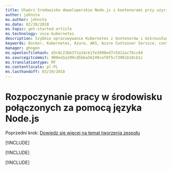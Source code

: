 ```yaml
---
title: Utwórz Środowisko deweloperskie Node.js z kontenerami przy użyciu Kubernetes w chmurze — krok 7 — podsumowanie | Dokumentacja firmy Microsoft
author: johnsta
ms.author: johnsta
ms.date: 02/20/2018
ms.topic: get-started-article
ms.technology: vsce-kubernetes
description: Szybkie opracowywanie Kubernetes z kontenerów i mikrousług na platformie Azure
keywords: Docker, Kubernetes, Azure, AKS, Azure Container Service, containers
manager: ghogen
ms.openlocfilehash: d3c8c23bb371a34cb1fe3998ed7c5412ac76cc84
ms.sourcegitcommit: 900ed1e299cd5bba56249cef8f5cf3981b10cb1c
ms.translationtype: MT
ms.contentlocale: pl-PL
ms.lasthandoff: 03/19/2018
---
```

# <a name="get-started-on-connected-environment-with-nodejs"></a>Rozpoczynanie pracy w środowisku połączonych za pomocą języka Node.js

Poprzedni krok: [Dowiedz się więcej na temat tworzenia zespołu](get-started-nodejs-06.md)

[!INCLUDE[](includes/well-done.md)]

[!INCLUDE[](includes/take-survey.md)]

[!INCLUDE[](includes/clean-up.md)]